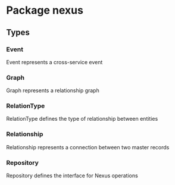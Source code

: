 # Package nexus

## Types

### Event

Event represents a cross-service event

### Graph

Graph represents a relationship graph

### RelationType

RelationType defines the type of relationship between entities

### Relationship

Relationship represents a connection between two master records

### Repository

Repository defines the interface for Nexus operations
